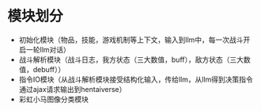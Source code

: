 # 模块划分

- 初始化模块（物品，技能，游戏机制等上下文，输入到llm中，每一次战斗开启一轮llm对话）
- 战斗解析模块（战斗日志，我方状态（三大数值，buff），敌方状态（三大数值，debuff））
- 指令IO模块（从战斗解析模块接受结构化输入，传给llm，从llm得到决策指令通过ajax请求输出到hentaiverse）
- 彩虹小马图像分类模块